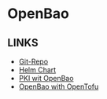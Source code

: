 OpenBao
=======

LINKS
-----

- [Git-Repo](https://github.com/openbao)
- [Helm Chart](https://github.com/openbao/openbao-helm/tree/main)
- [PKI wit OpenBao](https://openbao.org/docs/secrets/pki/)
- [OpenBao with OpenTofu](https://opentofu.org/docs/language/state/encryption/#openbao-experimental)